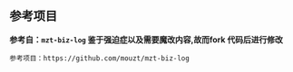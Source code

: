 ## 参考项目

**参考自：`mzt-biz-log` 鉴于强迫症以及需要魔改内容,故而fork 代码后进行修改**

``` license 
参考项目：https://github.com/mouzt/mzt-biz-log
```